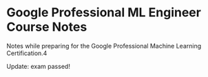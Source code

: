# Google Professional ML Engineer Course Notes

Notes while preparing for the Google Professional Machine Learning Certification.4

Update: exam passed!
